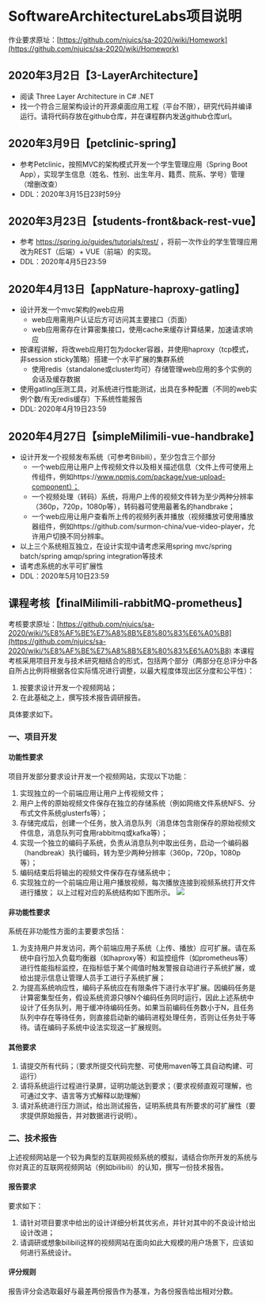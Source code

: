 # SoftwareArchitectureLabs项目说明
作业要求原址：[https://github.com/njuics/sa-2020/wiki/Homework](https://github.com/njuics/sa-2020/wiki/Homework)

## 2020年3月2日【3-LayerArchitecture】
- 阅读 Three Layer Architecture in C# .NET
- 找一个符合三层架构设计的开源桌面应用工程（平台不限），研究代码并编译运行。请将代码存放在github仓库，并在课程群内发送github仓库url。

## 2020年3月9日【petclinic-spring】
- 参考Petclinic，按照MVC的架构模式开发⼀个学⽣管理应⽤（Spring Boot App），实现学⽣信息（姓名、性别、出⽣年⽉、籍贯、院系、学号）管理（增删改查）
- DDL：2020年3月15日23时59分

## 2020年3月23日【students-front&back-rest-vue】
- 参考 https://spring.io/guides/tutorials/rest/ ，将前一次作业的学⽣管理应⽤改为REST（后端）+ VUE（前端）的实现。
- DDL：2020年4月5日23:59

## 2020年4月13日【appNature-haproxy-gatling】
- 设计开发一个mvc架构的web应用
    - web应用需用户认证后方可访问其主要接口（页面）
    - web应用需存在计算密集接口，使用cache来缓存计算结果，加速请求响应
- 按课程讲解，将改web应用打包为docker容器，并使用haproxy（tcp模式，非session sticky策略）搭建一个水平扩展的集群系统
    - 使用redis（standalone或cluster均可）存储管理web应用的多个实例的会话及缓存数据
- 使用gatling压测工具，对系统进行性能测试，出具在多种配置（不同的web实例个数/有无redis缓存）下系统性能报告
- DDL: 2020年4月19日23:59

## 2020年4月27日【simpleMilimili-vue-handbrake】
- 设计开发一个视频发布系统（可参考Bilibili），至少包含三个部分
    - 一个web应用让用户上传视频文件以及相关描述信息（文件上传可使用上传组件，例如https://www.npmjs.com/package/vue-upload-component）；
    - 一个视频处理（转码）系统，将用户上传的视频文件转为至少两种分辨率（360p，720p，1080p等），转码器可使用最著名的handbrake；
    - 一个web应用让用户查看所上传的视频列表并播放（视频播放可使用播放器组件，例如https://github.com/surmon-china/vue-video-player，允许用户切换不同分辨率。
- 以上三个系统相互独立，在设计实现中请考虑采用spring mvc/spring batch/spring amqp/spring integration等技术
- 请考虑系统的水平可扩展性
- DDL：2020年5月10日23:59

## 课程考核【finalMilimili-rabbitMQ-prometheus】
考核要求原址：[https://github.com/njuics/sa-2020/wiki/%E8%AF%BE%E7%A8%8B%E8%80%83%E6%A0%B8](https://github.com/njuics/sa-2020/wiki/%E8%AF%BE%E7%A8%8B%E8%80%83%E6%A0%B8)
本课程考核采用项目开发与技术研究相结合的形式，包括两个部分（两部分在总评分中各自所占比例将根据各位实际情况进行调整，以最大程度体现出区分度和公平性）：
1. 按要求设计开发一个视频网站；
2. 在此基础之上，撰写技术报告调研报告。

具体要求如下。

### 一、项目开发

#### 功能性要求
项目开发部分要求设计开发一个视频网站，实现以下功能：
1. 实现独立的一个前端应用让用户上传视频文件；
2. 用户上传的原始视频文件保存在独立的存储系统（例如网络文件系统NFS、分布式文件系统glusterfs等）；
3. 存储完成后，创建一个任务，放入消息队列（消息体包含刚保存的原始视频文件信息，消息队列可食用rabbitmq或kafka等）；
4. 实现一个独立的编码子系统，负责从消息队列中取出任务，启动一个编码器（handbreak）执行编码，转为至少两种分辨率（360p，720p，1080p等）；
5. 编码结束后将输出的视频文件保存在存储系统中；
6. 实现独立的一个前端应用让用户播放视频，每次播放连接到视频系统打开文件进行播放；
以上过程对应的系统结构如下图所示。
![](https://camo.githubusercontent.com/ade21ea0c992c2d47954d3278d062d1932d81a7ed24dc1d55695afe88cfb15fd/687474703a2f2f63646e2e6e6a756963732e636e2f7361323032302f70726f6a6563742e706e67)

#### 非功能性要求
系统在非功能性方面的主要要求包括：

1. 为支持用户并发访问，两个前端应用子系统（上传、播放）应可扩展。请在系统中自行加入负载均衡器（如haproxy等）和监控组件（如prometheus等）进行性能指标监控，在指标低于某个阈值时触发警报自动进行子系统扩展，或给出提示信息让管理人员手工进行子系统扩展；
2. 为提高系统响应性，编码子系统应在有限条件下进行水平扩展。因编码任务是计算密集型任务，假设系统资源只够N个编码任务同时运行，因此上述系统中设计了任务队列，用于缓冲待编码任务。如果当前编码任务数小于N，且任务队列中存在等待任务，则直接启动新的编码进程处理任务，否则让任务处于等待。请在编码子系统中设法实现这一扩展规则。

#### 其他要求
1. 请提交所有代码；（要求所提交代码完整、可使用maven等工具自动构建、可运行）
2. 请将系统运行过程进行录屏，证明功能达到要求；（要求视频直观可理解，也可通过文字、语言等方式解释以助理解）
3. 请对系统进行压力测试，给出测试报告，证明系统具有所要求的可扩展性（要求提供原始报告，并对数据进行说明）。

### 二、技术报告
上述视频网站是一个较为典型的互联网视频系统的模拟，请结合你所开发的系统与你对真正的互联网视频网站（例如bilibili）的认知，撰写一份技术报告。

#### 报告要求
要求如下：

1. 请针对项目要求中给出的设计详细分析其优劣点，并针对其中的不良设计给出设计改进；
2. 请调研或想象bilibili这样的视频网站在面向如此大规模的用户场景下，应该如何进行系统设计。

#### 评分规则
报告评分会选取最好与最差两份报告作为基准，为各份报告给出相对分数。
